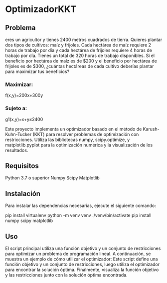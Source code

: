 # OptimizadorKKT

## Problema 
eres un agricultor y tienes 2400 metros cuadrados de tierra. Quieres plantar dos tipos de cultivos: maíz y frijoles. Cada hectárea de maíz requiere 2 horas de trabajo por día y cada hectárea de frijoles requiere 4 horas de trabajo por día. Tienes un total de 320 horas de trabajo disponibles. Si el beneficio por hectárea de maíz es de $200 y el beneficio por hectárea de frijoles es de $300, ¿cuántas hectáreas de cada cultivo deberías plantar para maximizar tus beneficios?

### Maximizar:
f(x,y)=200x+300y
### Sujeto a:
g1​(x,y)=x+y≤2400

Este proyecto implementa un optimizador basado en el método de Karush-Kuhn-Tucker (KKT) para resolver problemas de optimización con restricciones. Utiliza las bibliotecas numpy, scipy.optimize, y matplotlib.pyplot para la optimización numérica y la visualización de los resultados.

## Requisitos
Python 3.7 o superior
Numpy
Scipy
Matplotlib
## Instalación
Para instalar las dependencias necesarias, ejecute el siguiente comando:

pip install virtualenv
python -m venv venv
./venv/bin/activate
pip install numpy scipy matplotlib

## Uso
El script principal utiliza una función objetivo y un conjunto de restricciones para optimizar un problema de programación lineal. A continuación, se muestra un ejemplo de cómo utilizar el optimizador:
Este script define una función objetivo y un conjunto de restricciones, luego utiliza el optimizador para encontrar la solución óptima. Finalmente, visualiza la función objetivo y las restricciones junto con la solución óptima encontrada.
